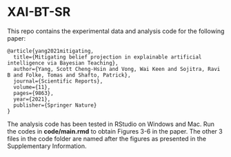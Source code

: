 # XAI-BT-SR
This repo contains the experimental data and analysis code for the following paper:

```
@article{yang2021mitigating,
  title={Mitigating belief projection in explainable artificial intelligence via Bayesian Teaching},
  author={Yang, Scott Cheng-Hsin and Vong, Wai Keen and Sojitra, Ravi B and Folke, Tomas and Shafto, Patrick},
  journal={Scientific Reports},
  volume={11},
  pages={9863},
  year={2021},
  publisher={Springer Nature}
}
```

The analysis code has been tested in RStudio on Windows and Mac.
Run the codes in **code/main.rmd** to obtain Figures 3-6 in the paper.
The other 3 files in the code folder are named after the figures as presented in the Supplementary Information. 
